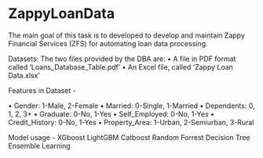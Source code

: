 # ZappyLoanData

The main goal of this task is to developed to develop and maintain Zappy Financial Services (ZFS) for automating loan data processing.

Datasets:
The two files provided by the DBA are:
• A file in PDF format called ‘Loans_Database_Table.pdf’
• An Excel file, called ‘Zappy Loan Data.xlsx’

Features in Dataset - 

• Gender: 1-Male, 2-Female
• Married: 0-Single, 1-Married
• Dependents: 0, 1, 2, 3+
• Graduate: 0-No, 1-Yes
• Self_Employed: 0-No, 1-Yes
• Credit_History: 0-No, 1-Yes
• Property_Area: 1-Urban, 2-Semiurban, 3-Rural

Model usage -
XGboost
LightGBM
Catboost
Random Forrest
Decision Tree
Ensemble Learning


